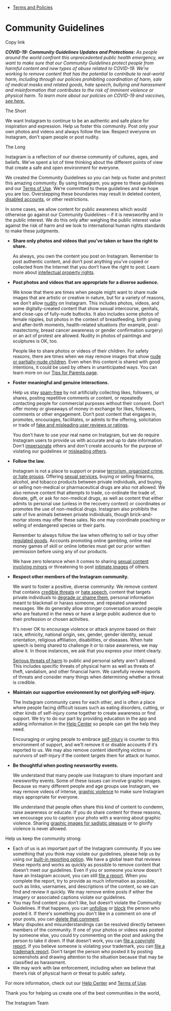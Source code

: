 *   [Terms and Policies](https://help.instagram.com/1417489251945243/?helpref=breadcrumb)

Community Guidelines
====================

Copy link

_**COVID-19: Community Guidelines Updates and Protections:** As people around the world confront this unprecedented public health emergency, we want to make sure that our Community Guidelines protect people from harmful content and new types of abuse related to COVID-19. We’re working to remove content that has the potential to contribute to real-world harm, including through our policies prohibiting coordination of harm, sale of medical masks and related goods, hate speech, bullying and harassment and misinformation that contributes to the risk of imminent violence or physical harm. To learn more about our policies on COVID-19 and vaccines, [see here.](https://help.instagram.com/697825587576762?helpref=faq_content)_

The Short

We want Instagram to continue to be an authentic and safe place for inspiration and expression. Help us foster this community. Post only your own photos and videos and always follow the law. Respect everyone on Instagram, don’t spam people or post nudity.

The Long

Instagram is a reflection of our diverse community of cultures, ages, and beliefs. We’ve spent a lot of time thinking about the different points of view that create a safe and open environment for everyone.

We created the Community Guidelines so you can help us foster and protect this amazing community. By using Instagram, you agree to these guidelines and our [Terms of Use](https://www.instagram.com/legal/terms). We’re committed to these guidelines and we hope you are too. Overstepping these boundaries may result in deleted content, [disabled accounts](https://help.instagram.com/366993040048856?helpref=faq_content), or other restrictions.

In some cases, we allow content for public awareness which would otherwise go against our Community Guidelines – if it is newsworthy and in the public interest. We do this only after weighing the public interest value against the risk of harm and we look to international human rights standards to make these judgments.

*   **Share only photos and videos that you’ve taken or have the right to share.**
    
    As always, you own the content you post on Instagram. Remember to post authentic content, and don’t post anything you’ve copied or collected from the Internet that you don’t have the right to post. Learn more about [intellectual property rights](https://help.instagram.com/126382350847838?helpref=faq_content).
    
*   **Post photos and videos that are appropriate for a diverse audience.**
    
    We know that there are times when people might want to share nude images that are artistic or creative in nature, but for a variety of reasons, we don’t allow [nudity](https://l.instagram.com/?u=https%3A%2F%2Fwww.facebook.com%2Fcommunitystandards%2Fadult_nudity_sexual_activity&e=AT2nRqTwMu44_BG54uXi4mhEFGSekyV-JHzNqRVnbZp1wtBseCokpGYlX88OMTlXAs3cSAeFf_s0QBTFiuYOMxkKLMurPKJKpLb3w9JMlQkNtVaP3dloD8yst_3QZZzpgN8AryxGBWHDIVeB-0457A) on Instagram. This includes photos, videos, and some digitally-created content that show sexual intercourse, genitals, and close-ups of fully-nude buttocks. It also includes some photos of female nipples, but photos in the context of breastfeeding, birth giving and after-birth moments, health-related situations (for example, post-mastectomy, breast cancer awareness or gender confirmation surgery) or an act of protest are allowed. Nudity in photos of paintings and sculptures is OK, too.
    
    People like to share photos or videos of their children. For safety reasons, there are times when we may remove images that show [nude or partially-nude children](https://l.instagram.com/?u=https%3A%2F%2Fwww.facebook.com%2Fcommunitystandards%2Fchild_nudity_sexual_exploitation&e=AT2nRqTwMu44_BG54uXi4mhEFGSekyV-JHzNqRVnbZp1wtBseCokpGYlX88OMTlXAs3cSAeFf_s0QBTFiuYOMxkKLMurPKJKpLb3w9JMlQkNtVaP3dloD8yst_3QZZzpgN8AryxGBWHDIVeB-0457A). Even when this content is shared with good intentions, it could be used by others in unanticipated ways. You can learn more on our [Tips for Parents page](https://help.instagram.com/154475974694511/?helpref=faq_content).
    
*   **Foster meaningful and genuine interactions.**
    
    Help us stay [spam-free](https://l.instagram.com/?u=https%3A%2F%2Fwww.facebook.com%2Fcommunitystandards%2Fspam&e=AT2nRqTwMu44_BG54uXi4mhEFGSekyV-JHzNqRVnbZp1wtBseCokpGYlX88OMTlXAs3cSAeFf_s0QBTFiuYOMxkKLMurPKJKpLb3w9JMlQkNtVaP3dloD8yst_3QZZzpgN8AryxGBWHDIVeB-0457A) by not artificially collecting likes, followers, or shares, posting repetitive comments or content, or repeatedly contacting people for commercial purposes without their consent. Don’t offer money or giveaways of money in exchange for likes, followers, comments or other engagement. Don’t post content that engages in, promotes, encourages, facilitates, or admits to the offering, solicitation or trade of [fake and misleading user reviews or ratings](https://l.instagram.com/?u=https%3A%2F%2Fwww.facebook.com%2Fcommunitystandards%2Ffraud_deception&e=AT2nRqTwMu44_BG54uXi4mhEFGSekyV-JHzNqRVnbZp1wtBseCokpGYlX88OMTlXAs3cSAeFf_s0QBTFiuYOMxkKLMurPKJKpLb3w9JMlQkNtVaP3dloD8yst_3QZZzpgN8AryxGBWHDIVeB-0457A).
    
    You don’t have to use your real name on Instagram, but we do require Instagram users to provide us with accurate and up to date information. Don't [impersonate](https://l.instagram.com/?u=https%3A%2F%2Fwww.facebook.com%2Fcommunitystandards%2Fmisrepresentation&e=AT2nRqTwMu44_BG54uXi4mhEFGSekyV-JHzNqRVnbZp1wtBseCokpGYlX88OMTlXAs3cSAeFf_s0QBTFiuYOMxkKLMurPKJKpLb3w9JMlQkNtVaP3dloD8yst_3QZZzpgN8AryxGBWHDIVeB-0457A) others and don't create accounts for the purpose of violating our guidelines or [misleading others](https://l.instagram.com/?u=https%3A%2F%2Ftransparency.fb.com%2Fpolicies%2Fcommunity-standards%2Finauthentic-behavior%2F&e=AT2nRqTwMu44_BG54uXi4mhEFGSekyV-JHzNqRVnbZp1wtBseCokpGYlX88OMTlXAs3cSAeFf_s0QBTFiuYOMxkKLMurPKJKpLb3w9JMlQkNtVaP3dloD8yst_3QZZzpgN8AryxGBWHDIVeB-0457A).
    
*   **Follow the law.**
    
    Instagram is not a place to support or praise [terrorism, organized crime, or hate groups](https://l.instagram.com/?u=https%3A%2F%2Fwww.facebook.com%2Fcommunitystandards%2Fdangerous_individuals_organizations&e=AT2nRqTwMu44_BG54uXi4mhEFGSekyV-JHzNqRVnbZp1wtBseCokpGYlX88OMTlXAs3cSAeFf_s0QBTFiuYOMxkKLMurPKJKpLb3w9JMlQkNtVaP3dloD8yst_3QZZzpgN8AryxGBWHDIVeB-0457A). Offering [sexual services](https://l.instagram.com/?u=https%3A%2F%2Fwww.facebook.com%2Fcommunitystandards%2Fsexual_solicitation&e=AT2nRqTwMu44_BG54uXi4mhEFGSekyV-JHzNqRVnbZp1wtBseCokpGYlX88OMTlXAs3cSAeFf_s0QBTFiuYOMxkKLMurPKJKpLb3w9JMlQkNtVaP3dloD8yst_3QZZzpgN8AryxGBWHDIVeB-0457A), buying or selling firearms, alcohol, and tobacco products between private individuals, and buying or selling non-medical or pharmaceutical drugs are also not allowed. We also remove content that attempts to trade, co-ordinate the trade of, donate, gift, or ask for non-medical drugs, as well as content that either admits to personal use (unless in the recovery context) or coordinates or promotes the use of non-medical drugs. Instagram also prohibits the sale of live animals between private individuals, though brick-and-mortar stores may offer these sales. No one may coordinate poaching or selling of endangered species or their parts.
    
    Remember to always follow the law when offering to sell or buy other [regulated goods](https://l.instagram.com/?u=https%3A%2F%2Fwww.facebook.com%2Fcommunitystandards%2Fregulated_goods&e=AT2nRqTwMu44_BG54uXi4mhEFGSekyV-JHzNqRVnbZp1wtBseCokpGYlX88OMTlXAs3cSAeFf_s0QBTFiuYOMxkKLMurPKJKpLb3w9JMlQkNtVaP3dloD8yst_3QZZzpgN8AryxGBWHDIVeB-0457A). Accounts promoting online gambling, online real money games of skill or online lotteries must get our prior written permission before using any of our products.
    
    We have zero tolerance when it comes to sharing [sexual content involving minors](https://l.instagram.com/?u=https%3A%2F%2Fwww.facebook.com%2Fcommunitystandards%2Fchild_nudity_sexual_exploitation&e=AT2nRqTwMu44_BG54uXi4mhEFGSekyV-JHzNqRVnbZp1wtBseCokpGYlX88OMTlXAs3cSAeFf_s0QBTFiuYOMxkKLMurPKJKpLb3w9JMlQkNtVaP3dloD8yst_3QZZzpgN8AryxGBWHDIVeB-0457A) or threatening to post [intimate images](https://l.instagram.com/?u=https%3A%2F%2Fwww.facebook.com%2Fcommunitystandards%2Fsexual_exploitation_adults&e=AT2nRqTwMu44_BG54uXi4mhEFGSekyV-JHzNqRVnbZp1wtBseCokpGYlX88OMTlXAs3cSAeFf_s0QBTFiuYOMxkKLMurPKJKpLb3w9JMlQkNtVaP3dloD8yst_3QZZzpgN8AryxGBWHDIVeB-0457A) of others.
    
*   **Respect other members of the Instagram community.**
    
    We want to foster a positive, diverse community. We remove content that contains [credible threats](https://l.instagram.com/?u=https%3A%2F%2Fwww.facebook.com%2Fcommunitystandards%2Fcredible_violence&e=AT2nRqTwMu44_BG54uXi4mhEFGSekyV-JHzNqRVnbZp1wtBseCokpGYlX88OMTlXAs3cSAeFf_s0QBTFiuYOMxkKLMurPKJKpLb3w9JMlQkNtVaP3dloD8yst_3QZZzpgN8AryxGBWHDIVeB-0457A) or [hate speech](https://l.instagram.com/?u=https%3A%2F%2Fwww.facebook.com%2Fcommunitystandards%2Fhate_speech&e=AT2nRqTwMu44_BG54uXi4mhEFGSekyV-JHzNqRVnbZp1wtBseCokpGYlX88OMTlXAs3cSAeFf_s0QBTFiuYOMxkKLMurPKJKpLb3w9JMlQkNtVaP3dloD8yst_3QZZzpgN8AryxGBWHDIVeB-0457A), content that targets private individuals to [degrade or shame them](https://l.instagram.com/?u=https%3A%2F%2Fwww.facebook.com%2Fcommunitystandards%2Fbullying&e=AT2nRqTwMu44_BG54uXi4mhEFGSekyV-JHzNqRVnbZp1wtBseCokpGYlX88OMTlXAs3cSAeFf_s0QBTFiuYOMxkKLMurPKJKpLb3w9JMlQkNtVaP3dloD8yst_3QZZzpgN8AryxGBWHDIVeB-0457A), personal information meant to blackmail or harass someone, and repeated unwanted messages. We do generally allow stronger conversation around people who are featured in the news or have a large public audience due to their profession or chosen activities.
    
    It's never OK to encourage violence or attack anyone based on their race, ethnicity, national origin, sex, gender, gender identity, sexual orientation, religious affiliation, disabilities, or diseases. When hate speech is being shared to challenge it or to raise awareness, we may allow it. In those instances, we ask that you express your intent clearly.
    
    [Serious threats of harm](https://l.instagram.com/?u=https%3A%2F%2Fwww.facebook.com%2Fcommunitystandards%2Fcredible_violence&e=AT2nRqTwMu44_BG54uXi4mhEFGSekyV-JHzNqRVnbZp1wtBseCokpGYlX88OMTlXAs3cSAeFf_s0QBTFiuYOMxkKLMurPKJKpLb3w9JMlQkNtVaP3dloD8yst_3QZZzpgN8AryxGBWHDIVeB-0457A) to public and personal safety aren't allowed. This includes specific threats of physical harm as well as threats of theft, vandalism, and other financial harm. We carefully review reports of threats and consider many things when determining whether a threat is credible.
    
*   **Maintain our supportive environment by not glorifying self-injury.**
    
    The Instagram community cares for each other, and is often a place where people facing difficult issues such as eating disorders, cutting, or other kinds of self-injury come together to create awareness or find support. We try to do our part by providing education in the app and adding information in the [Help Center](https://help.instagram.com/) so people can get the help they need.
    
    Encouraging or urging people to embrace [self-injury](https://l.instagram.com/?u=https%3A%2F%2Fwww.facebook.com%2Fcommunitystandards%2Fsuicide_self_injury_violence&e=AT2nRqTwMu44_BG54uXi4mhEFGSekyV-JHzNqRVnbZp1wtBseCokpGYlX88OMTlXAs3cSAeFf_s0QBTFiuYOMxkKLMurPKJKpLb3w9JMlQkNtVaP3dloD8yst_3QZZzpgN8AryxGBWHDIVeB-0457A) is counter to this environment of support, and we’ll remove it or disable accounts if it’s reported to us. We may also remove content identifying victims or survivors of self-injury if the content targets them for attack or humor.
    
*   **Be thoughtful when posting newsworthy events.**
    
    We understand that many people use Instagram to share important and newsworthy events. Some of these issues can involve graphic images. Because so many different people and age groups use Instagram, we may remove videos of intense, [graphic violence](https://l.instagram.com/?u=https%3A%2F%2Fwww.facebook.com%2Fcommunitystandards%2Fgraphic_violence&e=AT2nRqTwMu44_BG54uXi4mhEFGSekyV-JHzNqRVnbZp1wtBseCokpGYlX88OMTlXAs3cSAeFf_s0QBTFiuYOMxkKLMurPKJKpLb3w9JMlQkNtVaP3dloD8yst_3QZZzpgN8AryxGBWHDIVeB-0457A) to make sure Instagram stays appropriate for everyone.
    
    We understand that people often share this kind of content to condemn, raise awareness or educate. If you do share content for these reasons, we encourage you to caption your photo with a warning about graphic violence. Sharing [graphic images for sadistic pleasure](https://l.instagram.com/?u=https%3A%2F%2Fwww.facebook.com%2Fcommunitystandards%2Fcruel_insensitive&e=AT2nRqTwMu44_BG54uXi4mhEFGSekyV-JHzNqRVnbZp1wtBseCokpGYlX88OMTlXAs3cSAeFf_s0QBTFiuYOMxkKLMurPKJKpLb3w9JMlQkNtVaP3dloD8yst_3QZZzpgN8AryxGBWHDIVeB-0457A) or to glorify violence is never allowed.
    

Help us keep the community strong:

*   Each of us is an important part of the Instagram community. If you see something that you think may violate our guidelines, please help us by using our [built-in reporting option](https://help.instagram.com/165828726894770?helpref=faq_content). We have a global team that reviews these reports and works as quickly as possible to remove content that doesn’t meet our guidelines. Even if you or someone you know doesn’t have an Instagram account, you can still [file a report](https://help.instagram.com/contact/383679321740945). When you complete the report, try to provide as much information as possible, such as links, usernames, and descriptions of the content, so we can find and review it quickly. We may remove entire posts if either the imagery or associated captions violate our guidelines.
*   You may find content you don’t like, but doesn’t violate the Community Guidelines. If that happens, you can [unfollow](https://help.instagram.com/286340048138725?helpref=faq_content) or [block](https://help.instagram.com/426700567389543/?helpref=faq_content) the person who posted it. If there's something you don't like in a comment on one of your posts, you can [delete that comment](https://help.instagram.com/289098941190483?helpref=faq_content).
*   Many disputes and misunderstandings can be resolved directly between members of the community. If one of your photos or videos was posted by someone else, you could try commenting on the post and asking the person to take it down. If that doesn’t work, you can [file a copyright report](https://help.instagram.com/126382350847838?helpref=faq_content). If you believe someone is violating your trademark, you can [file a trademark report](https://help.instagram.com/222826637847963?helpref=faq_content). Don't target the person who posted it by posting screenshots and drawing attention to the situation because that may be classified as harassment.
*   We may work with law enforcement, including when we believe that there’s risk of physical harm or threat to public safety.

For more information, check out our [Help Center](https://help.instagram.com/) and [Terms of Use](https://l.instagram.com/?u=http%3A%2F%2Finstagram.com%2Flegal%2Fterms%2F%23&e=AT2nRqTwMu44_BG54uXi4mhEFGSekyV-JHzNqRVnbZp1wtBseCokpGYlX88OMTlXAs3cSAeFf_s0QBTFiuYOMxkKLMurPKJKpLb3w9JMlQkNtVaP3dloD8yst_3QZZzpgN8AryxGBWHDIVeB-0457A).

Thank you for helping us create one of the best communities in the world,

The Instagram Team